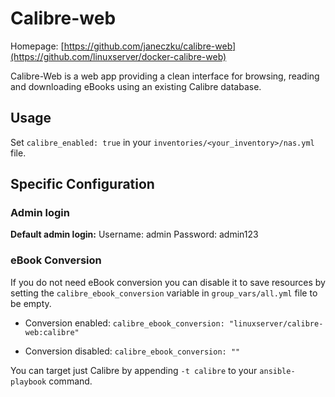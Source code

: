 # Calibre-web

Homepage: [https://github.com/janeczku/calibre-web](https://github.com/linuxserver/docker-calibre-web)


Calibre-Web is a web app providing a clean interface for browsing, reading and downloading eBooks using an existing Calibre database.

## Usage

Set `calibre_enabled: true` in your `inventories/<your_inventory>/nas.yml` file.

## Specific Configuration

### Admin login

**Default admin login:** Username: admin Password: admin123

### eBook Conversion

If you do not need eBook conversion you can disable it to save resources by setting the `calibre_ebook_conversion` variable in `group_vars/all.yml` file to be empty.

 - Conversion enabled: `calibre_ebook_conversion: "linuxserver/calibre-web:calibre"`

 - Conversion disabled: `calibre_ebook_conversion: ""`

You can target just Calibre by appending `-t calibre` to your `ansible-playbook` command.

